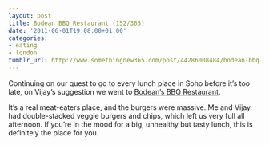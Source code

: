 ```yaml
---
layout: post
title: Bodean BBQ Restaurant (152/365)
date: '2011-06-01T19:08:00+01:00'
categories:
- eating
- london
tumblr_url: http://www.somethingnew365.com/post/44286008484/bodean-bbq-restaurant-152365
---
```

Continuing on our quest to go to every lunch place in Soho before it’s too late, on Vijay’s suggestion we went to [Bodean’s BBQ Restaurant](http://www.bodeansbbq.com/ourbranches/branches.asp?location=soho).

It’s a real meat-eaters place, and the burgers were massive. Me and Vijay had double-stacked veggie burgers and chips, which left us very full all afternoon. If you’re in the mood for a big, unhealthy but tasty lunch, this is definitely the place for you.
